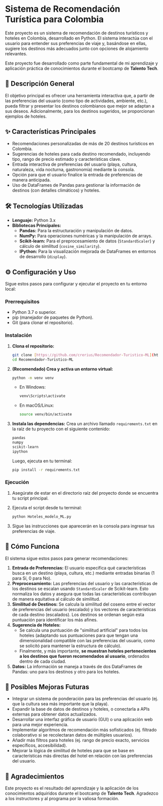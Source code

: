 # Sistema de Recomendación Turística para Colombia

Este proyecto es un sistema de recomendación de destinos turísticos y hoteles en Colombia, desarrollado en Python. El sistema interactúa con el usuario para entender sus preferencias de viaje y, basándose en ellas, sugiere los destinos más adecuados junto con opciones de alojamiento relevantes.

Este proyecto fue desarrollado como parte fundamental de mi aprendizaje y aplicación práctica de conocimientos durante el bootcamp de **Talento Tech**.

## 📜 Descripción General

El objetivo principal es ofrecer una herramienta interactiva que, a partir de las preferencias del usuario (como tipo de actividades, ambiente, etc.), pueda filtrar y presentar los destinos colombianos que mejor se adaptan a sus deseos. Adicionalmente, para los destinos sugeridos, se proporcionan ejemplos de hoteles.

## ✨ Características Principales

- Recomendaciones personalizadas de más de 20 destinos turísticos en Colombia.
- Sugerencias de hoteles para cada destino recomendado, incluyendo tipo, rango de precio estimado y características clave.
- Entrada interactiva de preferencias del usuario (playa, cultura, naturaleza, vida nocturna, gastronomía) mediante la consola.
- Opción para que el usuario finalice la entrada de preferencias de manera anticipada.
- Uso de DataFrames de Pandas para gestionar la información de destinos (con detalles climáticos) y hoteles.

## 🛠️ Tecnologías Utilizadas

- **Lenguaje:** Python 3.x
- **Bibliotecas Principales:**
    - **Pandas:** Para la estructuración y manipulación de datos.
    - **NumPy:** Para operaciones numéricas y la manipulación de arrays.
    - **Scikit-learn:** Para el preprocesamiento de datos (`StandardScaler`) y cálculo de similitud (`cosine_similarity`).
    - **IPython:** Para la visualización mejorada de DataFrames en entornos de desarrollo (`display`).

## ⚙️ Configuración y Uso

Sigue estos pasos para configurar y ejecutar el proyecto en tu entorno local:

### Prerrequisitos

- Python 3.7 o superior.
- pip (manejador de paquetes de Python).
- Git (para clonar el repositorio).

### Instalación

1.  **Clona el repositorio:**
    ```bash
    git clone [https://github.com/crerius/Recomendador-Turistico-ML](https://github.com/crerius/Recomendador-Turistico-ML)
    cd Recomendador-Turistico-ML
    ```

2.  **(Recomendado) Crea y activa un entorno virtual:**
    ```bash
    python -m venv venv
    ```
    * En Windows:
        ```bash
        venv\Scripts\activate
        ```
    * En macOS/Linux:
        ```bash
        source venv/bin/activate
        ```

3.  **Instala las dependencias:**
    Crea un archivo llamado `requirements.txt` en la raíz de tu proyecto con el siguiente contenido:
    ```txt
    pandas
    numpy
    scikit-learn
    ipython
    ```
    Luego, ejecuta en tu terminal:
    ```bash
    pip install -r requirements.txt
    ```

### Ejecución

1.  Asegúrate de estar en el directorio raíz del proyecto donde se encuentra tu script principal.
2.  Ejecuta el script desde tu terminal:
    ```bash
    python Hoteles_modelo_ML.py
    ```

3.  Sigue las instrucciones que aparecerán en la consola para ingresar tus preferencias de viaje.

## 🧠 Cómo Funciona

El sistema sigue estos pasos para generar recomendaciones:

1.  **Entrada de Preferencias:** El usuario especifica qué características busca en un destino (playa, cultura, etc.) mediante entradas binarias (1 para Sí, 0 para No).
2.  **Preprocesamiento:** Las preferencias del usuario y las características de los destinos se escalan usando `StandardScaler` de Scikit-learn. Esto normaliza los datos y asegura que todas las características contribuyan de manera equitativa al cálculo de similitud.
3.  **Similitud de Destinos:** Se calcula la similitud del coseno entre el vector de preferencias del usuario (escalado) y los vectores de características de cada destino (escalados). Los destinos se ordenan según esta puntuación para identificar los más afines.
4.  **Sugerencia de Hoteles:**
    * Se calcula una puntuación de "similitud artificial" para todos los hoteles (adaptando sus puntuaciones para que tengan una dimensionalidad compatible con las preferencias del usuario, como se solicitó para mantener la estructura de cálculo).
    * Finalmente, y más importante, **se muestran hoteles pertenecientes a los destinos que fueron recomendados al usuario**, ordenados dentro de cada ciudad.
5.  **Datos:** La información se maneja a través de dos DataFrames de Pandas: uno para los destinos y otro para los hoteles.

## 🚀 Posibles Mejoras Futuras

- Integrar un sistema de ponderación para las preferencias del usuario (ej. que la cultura sea más importante que la playa).
- Expandir la base de datos de destinos y hoteles, o conectarla a APIs externas para obtener datos actualizados.
- Desarrollar una interfaz gráfica de usuario (GUI) o una aplicación web para una mejor experiencia.
- Implementar algoritmos de recomendación más sofisticados (ej. filtrado colaborativo si se recolectaran datos de múltiples usuarios).
- Añadir más filtros para hoteles (ej. rango de precio exacto, servicios específicos, accesibilidad).
- Mejorar la lógica de similitud de hoteles para que se base en características más directas del hotel en relación con las preferencias del usuario.

## 🙏 Agradecimientos

Este proyecto es el resultado del aprendizaje y la aplicación de los conocimientos adquiridos durante el bootcamp de **Talento Tech**. Agradezco a los instructores y al programa por la valiosa formación.

